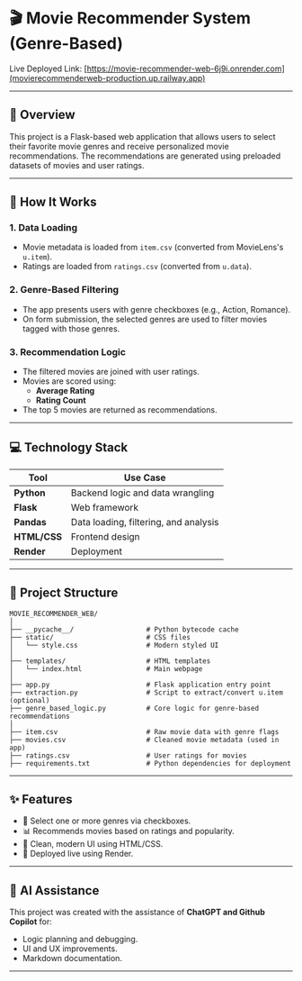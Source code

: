 # 🎬 Movie Recommender System (Genre-Based)

Live Deployed Link: 
[https://movie-recommender-web-6j9i.onrender.com](movierecommenderweb-production.up.railway.app)

---

## 📌 Overview

This project is a Flask-based web application that allows users to select their favorite movie genres and receive personalized movie recommendations. 
The recommendations are generated using preloaded datasets of movies and user ratings.

---

## 🧠 How It Works

### 1. **Data Loading**
- Movie metadata is loaded from `item.csv` (converted from MovieLens's `u.item`).
- Ratings are loaded from `ratings.csv` (converted from `u.data`).

### 2. **Genre-Based Filtering**
- The app presents users with genre checkboxes (e.g., Action, Romance).
- On form submission, the selected genres are used to filter movies tagged with those genres.

### 3. **Recommendation Logic**
- The filtered movies are joined with user ratings.
- Movies are scored using:
  - **Average Rating**
  - **Rating Count**
- The top 5 movies are returned as recommendations.

---

## 💻 Technology Stack

| Tool            | Use Case                          |
|-----------------|-----------------------------------|
| **Python**      | Backend logic and data wrangling  |
| **Flask**       | Web framework                     |
| **Pandas**      | Data loading, filtering, and analysis |
| **HTML/CSS**    | Frontend design                   |
| **Render**      | Deployment                        |

---

## 📁 Project Structure

```
MOVIE_RECOMMENDER_WEB/
│
├── __pycache__/                  # Python bytecode cache
├── static/                       # CSS files
│   └── style.css                 # Modern styled UI
│
├── templates/                    # HTML templates
│   └── index.html                # Main webpage
│
├── app.py                        # Flask application entry point
├── extraction.py                 # Script to extract/convert u.item (optional)
├── genre_based_logic.py          # Core logic for genre-based recommendations
│
├── item.csv                      # Raw movie data with genre flags
├── movies.csv                    # Cleaned movie metadata (used in app)
├── ratings.csv                   # User ratings for movies
├── requirements.txt              # Python dependencies for deployment
```

---

## ✨ Features

- 🎯 Select one or more genres via checkboxes.
- 📊 Recommends movies based on ratings and popularity.
- 🧼 Clean, modern UI using HTML/CSS.
- 🚀 Deployed live using Render.

---

## 🤖 AI Assistance

This project was created with the assistance of **ChatGPT and Github Copilot** for:
- Logic planning and debugging.
- UI and UX improvements.
- Markdown documentation.

---
